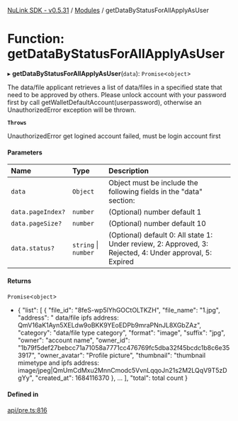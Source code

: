 [NuLink SDK - v0.5.31](../README.md) / [Modules](../modules.md) / getDataByStatusForAllApplyAsUser

# Function: getDataByStatusForAllApplyAsUser

▸ **getDataByStatusForAllApplyAsUser**(`data`): `Promise`<`object`\>

The data/file applicant retrieves a list of data/files in a specified state that need to be approved by others.
Please unlock account with your password first by call getWalletDefaultAccount(userpassword), otherwise an UnauthorizedError exception will be thrown.

**`Throws`**

UnauthorizedError get logined account failed, must be login account first

#### Parameters

| Name | Type | Description |
| :------ | :------ | :------ |
| `data` | `Object` | Object must be include the following fields in the "data" section: |
| `data.pageIndex?` | `number` | (Optional) number default 1 |
| `data.pageSize?` | `number` | (Optional) number default 10 |
| `data.status?` | `string` \| `number` | (Optional) default 0: All state 1: Under review, 2: Approved, 3: Rejected, 4: Under approval, 5: Expired |

#### Returns

`Promise`<`object`\>

- {
               "list": [
                 {
                   "file_id": "8feS-wp5lYhGOCtOLTKZH",
                   "file_name": "1.jpg",
                   "address": " data/file ipfs address: QmV16aK1Ayn5XELdw9oBKK9YEoEDPb9mraPNnJL8XGbZAz",
                   "category": "data/file type category",
                   "format": "image",
                   "suffix": "jpg",
                   "owner": "account name",
                   "owner_id": "1b79f5def27bebcc71a71058a7771cc476769fc5dba32f45bcdc1b8c6e353917",
                   "owner_avatar": "Profile picture",
                   "thumbnail": "thumbnail mimetype and ipfs address: image/jpeg|QmUmCdMxu2MnnCmodc5VvnLqqoJn21s2M2LQqV9T5zDgYy",
                   "created_at": 1684116370
                 },
                 ...
             ],
             "total": total count
           }

#### Defined in

[api/pre.ts:816](https://github.com/NuLink-network/nulink-sdk/blob/b71aeb1/src/api/pre.ts#L816)
